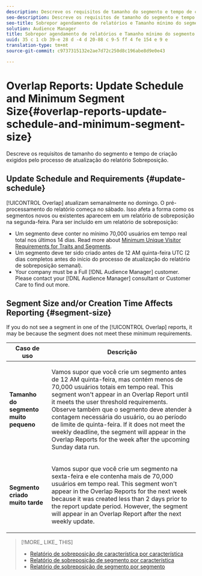 ```yaml
---
description: Descreve os requisitos de tamanho do segmento e tempo de criação exigidos pelo processo de atualização do relatório Sobreposição.
seo-description: Descreve os requisitos de tamanho do segmento e tempo de criação exigidos pelo processo de atualização do relatório Sobreposição.
seo-title: Sobrepor agendamento de relatórios e Tamanho mínimo do segmento
solution: Audience Manager
title: Sobrepor agendamento de relatórios e Tamanho mínimo do segmento
uuid: 35 c 1 cb 39-e 28 d -4 d 20-88 c 9-5 ff 4 fe 154 e 9 e
translation-type: tm+mt
source-git-commit: c9737315132e2ae7d72c250d8c196abe8d9e0e43

---
```



# Overlap Reports: Update Schedule and Minimum Segment Size{#overlap-reports-update-schedule-and-minimum-segment-size}

Descreve os requisitos de tamanho do segmento e tempo de criação exigidos pelo processo de atualização do relatório Sobreposição.

## Update Schedule and Requirements {#update-schedule}

[!UICONTROL Overlap] atualizam semanalmente no domingo. O pré-processamento do relatório começa no sábado. Isso afeta a forma como os segmentos novos ou existentes aparecem em um relatório de sobreposição na segunda-feira. Para ser incluído em um relatório de sobreposição:

* Um segmento deve conter no mínimo 70,000 usuários em tempo real total nos últimos 14 dias. Read more about [Minimum Unique Visitor Requirements for Traits and Segments](../../reporting/report-sampling.md#data-sampling-ratio).
* Um segmento deve ter sido criado antes de 12 AM quinta-feira UTC (2 dias completos antes do início do processo de atualização do relatório de sobreposição semanal).
* Your company must be a Full [!DNL Audience Manager] customer. Please contact your [!DNL Audience Manager] consultant or Customer Care to find out more.

## Segment Size and/or Creation Time Affects Reporting {#segment-size}

If you do not see a segment in one of the [!UICONTROL Overlap] reports, it may be because the segment does not meet these minimum requirements.

<table id="table_BE2937C1FA314BBDBD1D026321D6E6B1"> 
 <thead> 
  <tr> 
   <th colname="col1" class="entry"> Caso de uso </th> 
   <th colname="col2" class="entry"> Descrição </th> 
  </tr> 
 </thead>
 <tbody> 
  <tr> 
   <td colname="col1"> <p> <b>Tamanho do segmento muito pequeno</b> </p> </td> 
   <td colname="col2"> <p>Vamos supor que você crie um segmento antes de 12 AM quinta-feira, mas contém menos de 70,000 usuários totais em tempo real. This segment won't appear in an <span class="wintitle"> Overlap Report</span> until it meets the user threshold requirements. Observe também que o segmento deve atender à contagem necessária do usuário, ou ao período de limite de quinta-feira. If it does not meet the weekly deadline, the segment will appear in the <span class="wintitle"> Overlap Reports</span> for the week after the upcoming Sunday data run. </p> </td> 
  </tr> 
  <tr> 
   <td colname="col1"> <p> <b>Segmento criado muito tarde</b> </p> </td> 
   <td colname="col2"> <p>Vamos supor que você crie um segmento na sexta-feira e ele contenha mais de 70,000 usuários em tempo real. This segment won't appear in the <span class="wintitle"> Overlap Reports</span> for the next week because it was created less than 2 days prior to the report update period. However, the segment will appear in an <span class="wintitle"> Overlap Report</span> after the next weekly update. </p> </td> 
  </tr> 
 </tbody> 
</table>

>[!MORE_ LIKE_ THIS]
>
>* [Relatório de sobreposição de característica por característica](../../reporting/dynamic-reports/trait-trait-overlap-report.md#trait-to-trait-overlap-report)
>* [Relatório de sobreposição de segmento por característica](../../reporting/dynamic-reports/segment-trait-overlap-report.md)
>* [Relatório de sobreposição de segmento por segmento](../../reporting/dynamic-reports/segment-segment-overlap-report.md)

